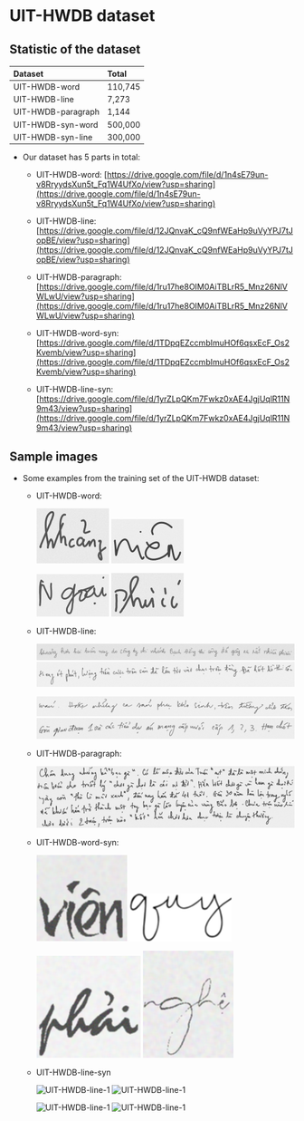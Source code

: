 # UIT-HWDB dataset

## Statistic of the dataset

| Dataset | Total |
|:---|:---|
| UIT-HWDB-word | 110,745|
| UIT-HWDB-line | 7,273 |
| UIT-HWDB-paragraph | 1,144 |
| UIT-HWDB-syn-word | 500,000 |
| UIT-HWDB-syn-line | 300,000 |


* Our dataset has 5 parts in total:

    * UIT-HWDB-word: [https://drive.google.com/file/d/1n4sE79un-v8RryydsXun5t_Fq1W4UfXo/view?usp=sharing](https://drive.google.com/file/d/1n4sE79un-v8RryydsXun5t_Fq1W4UfXo/view?usp=sharing)

    * UIT-HWDB-line: [https://drive.google.com/file/d/12JQnvaK_cQ9nfWEaHp9uVyYPJ7tJopBE/view?usp=sharing](https://drive.google.com/file/d/12JQnvaK_cQ9nfWEaHp9uVyYPJ7tJopBE/view?usp=sharing)

    * UIT-HWDB-paragraph: [https://drive.google.com/file/d/1ru17he8OIM0AiTBLrR5_Mnz26NlVWLwU/view?usp=sharing](https://drive.google.com/file/d/1ru17he8OIM0AiTBLrR5_Mnz26NlVWLwU/view?usp=sharing)

    * UIT-HWDB-word-syn: [https://drive.google.com/file/d/1TDpqEZccmbImuHOf6qsxEcF_Os2Kvemb/view?usp=sharing](https://drive.google.com/file/d/1TDpqEZccmbImuHOf6qsxEcF_Os2Kvemb/view?usp=sharing)

    * UIT-HWDB-line-syn: [https://drive.google.com/file/d/1yrZLpQKm7Fwkz0xAE4JgjUqlR11N9m43/view?usp=sharing](https://drive.google.com/file/d/1yrZLpQKm7Fwkz0xAE4JgjUqlR11N9m43/view?usp=sharing)


## Sample images

* Some examples from the training set of the UIT-HWDB dataset:

    * UIT-HWDB-word:

        ![UIT-HWDB-word-1](images/words/1.jpg) ![UIT-HWDB-word-1](images/words/2.jpg)

        ![UIT-HWDB-word-1](images/words/3.jpg) ![UIT-HWDB-word-1](images/words/4.jpg)

    * UIT-HWDB-line:

        ![UIT-HWDB-line-1](images/lines/1.png) ![UIT-HWDB-line-1](images/lines/2.png)

        ![UIT-HWDB-line-1](images/lines/3.png) ![UIT-HWDB-line-1](images/lines/4.png)

    * UIT-HWDB-paragraph:

        ![UIT-HWDB-paragraph-1](images/paragraphs/2.jpg)

    * UIT-HWDB-word-syn: 

        ![UIT-HWDB-word-1](images/words_syn/word_1.png) ![UIT-HWDB-word-1](images/words_syn/word_2.png)

        ![UIT-HWDB-word-1](images/words_syn/word_3.png) ![UIT-HWDB-word-1](images/words_syn/word_4.png)
    
    * UIT-HWDB-line-syn 

        ![UIT-HWDB-line-1](images/lines_syn/1.png) ![UIT-HWDB-line-1](images/lines_syn/2.png)

        ![UIT-HWDB-line-1](images/lines_syn/3.png) ![UIT-HWDB-line-1](images/lines_syn/4.png)
